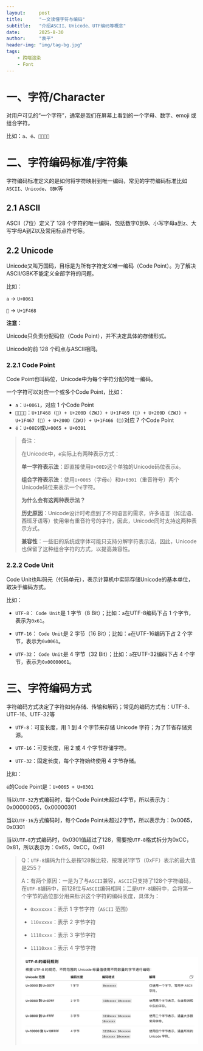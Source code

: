 ```yaml
---
layout:     post
title:      "一文读懂字符与编码"
subtitle:   "介绍ASCII、Unicode、UTF编码等概念"
date:       2025-8-30 
author:     "袁平"
header-img: "img/tag-bg.jpg"
tags:
    - 跨端渲染
    - Font
---
```


# 一、字符/Character


对用户可见的“一个字符”，通常是我们在屏幕上看到的一个字母、数字、emoji 或组合字符。

比如：`a`、`é`、`👨‍👩‍👧‍👦`

# 二、字符编码标准/字符集

字符编码标准定义的是如何将字符映射到唯一编码，常见的字符编码标准比如`ASCII`、`Unicode`、`GBK`等

## 2.1 ASCII

ASCII（7位）定义了 128 个字符的唯一编码，包括数字0到9、小写字母a到z、大写字母A到Z以及常用标点符号等。

## 2.2 Unicode

Unicode又叫万国码，目标是为所有字符定义唯一编码（Code Point）。为了解决ASCII/GBK不能定义全部字符的问题。

比如：

`a` -> `U+0061`

`👨` -> `U+1F468`

**注意**：

Unicode只负责分配码位（Code Point），并不决定具体的存储形式。

Unicode的前 128 个码点与ASCII相同。

### 2.2.1 Code Point

Code Point也叫码位，Unicode中为每个字符分配的唯一编码。

一个字符可以对应一个或多个Code Point，比如：

* `a`：`U+0061`，对应 1 个Code Point
* `👨‍👩‍👧‍👦`：`U+1F468 (👨) + U+200D (ZWJ) + U+1F469 (👩) + U+200D (ZWJ) + U+1F467 (👧) + U+200D (ZWJ) + U+1F466 (👦)`对应 7 个Code Point
* `é`：`U+00E9`或`U+0065 + U+0301`

>备注：
>
>在Unicode中，`é`实际上有两种表示方式：
>
>**单一字符表示法**：即直接使用`U+00E9`这个单独的Unicode码位表示`é`。
>
>**组合字符表示法**：使用`U+0065`（字母`e`）和`U+0301`（重音符号）两个Unicode码位来表示一个`é`字符。
>
>**为什么会有这两种表示法？**
>
>**历史原因**：Unicode设计时考虑到了不同语言的需求，许多语言（如法语、西班牙语等）使用带有重音符号的字符，因此，Unicode同时支持这两种表示方式。
>
>**兼容性**：一些旧的系统或字体可能只支持分解字符表示法，因此，Unicode也保留了这种组合字符的方式，以提高兼容性。


### 2.2.2 Code Unit

Code Unit也叫码元（代码单元），表示计算机中实际存储Unicode的基本单位，取决于编码方式。

比如：

* `UTF-8`： `Code Unit`是 1 字节（8 Bit）；比如：`a`在UTF-8编码下占 1 个字节，表示为`0x61`。

* `UTF-16`： `Code Unit`是 2 字节（16 Bit）；比如：`a`在UTF-16编码下占 2 个字节，表示为`0x0061`。

* `UTF-32`： `Code Unit`是 4 字节（32 Bit）；比如：`a`在UTF-32编码下占 4 个字节，表示为`0x00000061`。


# 三、字符编码方式

字符编码方式决定了字符如何存储、传输和解码；常见的编码方式有：UTF-8、UTF-16、UTF-32等

* `UTF-8`：可变长度，用 1 到 4 个字节来存储 Unicode 字符；为了节省存储资源。

* `UTF-16`：可变长度，用 2 或 4 个字节存储字符。

* `UTF-32`：固定长度，每个字符始终使用 4 字节存储。

比如：

`é`的Code Point是：`U+0065 + U+0301`

当以`UTF-32`方式编码时，每个Code Point未超过4字节，所以表示为：0x00000065，0x00000301

当以`UTF-16`方式编码时，每个Code Point未超过2字节，所以表示为：0x0065，0x0301

当以`UTF-8`方式编码时，0x0301值超过了128，需要按`UTF-8`格式拆分为0xCC，0x81，所以表示为：0x65，0xCC，0x81

> Q：`UTF-8`编码为什么是按128做比较，按理说1字节（0xFF）表示的最大值是255？
>
> A：有两个原因：一是为了与`ASCII`兼容，`ASCII`只支持了128个字符编码，在`UTF-8`编码中，前128位与`ASCII`编码相同；二是`UTF-8`编码中，会将第一个字节的高位部分用来标识这个字符的编码长度，具体为：
>
> * `0xxxxxxx`：表示 1 字节字符（`ASCII` 范围）
>
> * `110xxxxx`：表示 2 字节字符
>
> * `1110xxxx`：表示 3 字节字符
>
> * `11110xxx`：表示 4 字节字符
>
> ![UTF-8编码规则](/img/post/Font/UTF-8编码规则.png)
